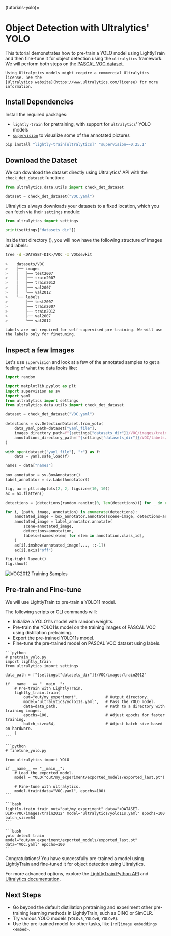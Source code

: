 (tutorials-yolo)=

# Object Detection with Ultralytics' YOLO

This tutorial demonstrates how to pre-train a YOLO model using LightlyTrain and then fine-tune it for object detection using the `ultralytics` framework. We will perform both steps on the [PASCAL VOC dataset](http://host.robots.ox.ac.uk/pascal/VOC/).

```{warning}
Using Ultralytics models might require a commercial Ultralytics license. See the
[Ultralytics website](https://www.ultralytics.com/license) for more information.
```

## Install Dependencies

Install the required packages:

- `lightly-train` for pretraining, with support for `ultralytics`' YOLO models
- [`supervision`](https://github.com/roboflow/supervision) to visualize some of the annotated pictures

```bash
pip install "lightly-train[ultralytics]" "supervision==0.25.1"
```

## Download the Dataset

We can download the dataset directly using Ultralytics' API with the `check_det_dataset` function:

```python
from ultralytics.data.utils import check_det_dataset

dataset = check_det_dataset("VOC.yaml")
```

Ultralytics always downloads your datasets to a fixed location, which you can fetch via their `settings` module:

```python
from ultralytics import settings

print(settings["datasets_dir"])
```

Inside that directory (<DATASET-DIR>), you will now have the following structure of images and labels:

```bash
tree -d <DATASET-DIR>/VOC -I VOCdevkit

>    datasets/VOC
>    ├── images
>    │   ├── test2007
>    │   ├── train2007
>    │   ├── train2012
>    │   ├── val2007
>    │   └── val2012
>    └── labels
>        ├── test2007
>        ├── train2007
>        ├── train2012
>        ├── val2007
>        └── val2012
```

```{note}
Labels are not required for self-supervised pre-training. We will use the labels only for finetuning.
```

## Inspect a few Images

Let's use `supervision` and look at a few of the annotated samples to get a feeling of what the data looks like:

```python
import random

import matplotlib.pyplot as plt
import supervision as sv
import yaml
from ultralytics import settings
from ultralytics.data.utils import check_det_dataset

dataset = check_det_dataset("VOC.yaml")

detections = sv.DetectionDataset.from_yolo(
    data_yaml_path=dataset["yaml_file"],
    images_directory_path=f"{settings["datasets_dir"]}/VOC/images/train2012",
    annotations_directory_path=f"{settings["datasets_dir"]}/VOC/labels/train2012",
)

with open(dataset["yaml_file"], "r") as f:
    data = yaml.safe_load(f)

names = data["names"]

box_annotator = sv.BoxAnnotator()
label_annotator = sv.LabelAnnotator()

fig, ax = plt.subplots(2, 2, figsize=(10, 10))
ax = ax.flatten()

detections = [detections[random.randint(0, len(detections))] for _ in range(4)]

for i, (path, image, annotation) in enumerate(detections):
    annotated_image = box_annotator.annotate(scene=image, detections=annotation)
    annotated_image = label_annotator.annotate(
        scene=annotated_image,
        detections=annotation,
        labels=[names[elem] for elem in annotation.class_id],
    )
    ax[i].imshow(annotated_image[..., ::-1])
    ax[i].axis("off")

fig.tight_layout()
fig.show()
```

![VOC2012 Training Samples](samples_VOC_train2012.png)

## Pre-train and Fine-tune

We will use LightlyTrain to pre-train a YOLO11 model.

The following scripts or CLI commands will:

- Initialize a YOLO11s model with random weights.
- Pre-train the YOLO11s model on the training images of PASCAL VOC using distillation pretraining.
- Export the pre-trained YOLO11s model.
- Fine-tune the pre-trained model on PASCAL VOC dataset using labels.

````{tab} Python
```python
# pretrain_yolo.py
import lightly_train
from ultralytics import settings

data_path = f"{settings["datasets_dir"]}/VOC/images/train2012"

if __name__ == "__main__":
    # Pre-train with LightlyTrain.
    lightly_train.train(
        out="out/my_experiment",            # Output directory.
        model="ultralytics/yolo11s.yaml",   # Pass the YOLO model.
        data=data_path,                     # Path to a directory with training images.
        epochs=100,                         # Adjust epochs for faster training.
        batch_size=64,                      # Adjust batch size based on hardware.
    )
```

```python
# finetune_yolo.py

from ultralytics import YOLO

if __name__ == "__main__":
    # Load the exported model.
    model = YOLO("out/my_experiment/exported_models/exported_last.pt")

    # Fine-tune with ultralytics.
    model.train(data="VOC.yaml", epochs=100)
```
````

````{tab} Command Line
```bash
lightly-train train out="out/my_experiment" data="<DATASET-DIR>/VOC/images/train2012" model="ultralytics/yolo11s.yaml" epochs=100 batch_size=64
```

```bash
yolo detect train model="out/my_experiment/exported_models/exported_last.pt" data="VOC.yaml" epochs=100
```
````

Congratulations! You have successfully pre-trained a model using LightlyTrain and fine-tuned it for object detection using Ultralytics.

For more advanced options, explore the [LightlyTrain Python API](#lightly-train) and [Ultralytics documentation](https://docs.ultralytics.com).

## Next Steps

- Go beyond the default distillation pretraining and experiment other pre-training learning methods in LightlyTrain, such as DINO or SimCLR.
- Try various YOLO models (`YOLOv5`, `YOLOv6`, `YOLOv8`).
- Use the pre-trained model for other tasks, like {ref}`image embeddings <embed>`.
